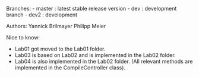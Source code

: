 Branches:
    - master  : latest stable release version
    - dev     : development branch
    - dev2    : development 

Authors:
    Yannick Brilmayer
    Philipp Meier

Nice to know:

- Lab01 got moved to the Lab01 folder.
- Lab03 is based on Lab02 and is implemented in the Lab02 folder.
- Lab04 is also implemented in the Lab02 folder. (All relevant methods are implemented in the CompileController class).
